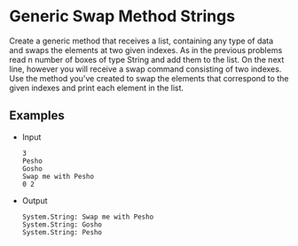<h1>Generic Swap Method Strings</h1>
Create a generic method that receives a list, containing any type of data and swaps the elements at two given indexes.
As in the previous problems read n number of boxes of type String and add them to the list. On the next line, however you will receive a swap command consisting of two indexes. Use the method you've created to swap the elements that correspond to the given indexes and print each element in the list.
<h2>Examples</h2>

* Input

      3
      Pesho
      Gosho
      Swap me with Pesho
      0 2

* Output

      System.String: Swap me with Pesho
      System.String: Gosho
      System.String: Pesho

